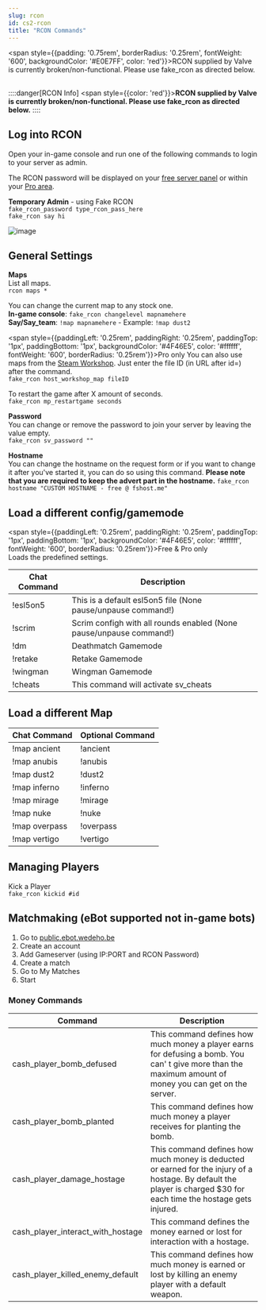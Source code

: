 ```yaml
---
slug: rcon
id: cs2-rcon
title: "RCON Commands"
---
```



<span style={{padding: '0.75rem', borderRadius: '0.25rem', fontWeight: '600', backgroundColor: '#E0E7FF', color: 'red'}}>RCON supplied by Valve is currently broken/non-functional. Please use fake_rcon as directed below.</span>


## 
::::danger[RCON Info]
<span style={{color: 'red'}}>**RCON supplied by Valve is currently broken/non-functional. Please use fake_rcon as directed below.**</span>
::::


## Log into RCON
Open your in-game console and run one of the following commands to login to your server as admin.

The RCON password will be displayed on your [free server panel](https://fshost.me/free-panel) or within your [Pro area](https://fshost.me/pro).

**Temporary Admin** - using Fake RCON
<br />`fake_rcon_password type_rcon_pass_here`
<br />`fake_rcon say hi`

![image](https://help.fshost.me/img/cs2-console.png)

## General Settings
**Maps**<br />
List all maps.
<br /> `rcon maps *`

You can change the current map to any stock one.
<br />**In-game console**: `fake_rcon changelevel mapnamehere` 
<br />**Say/Say_team**: `!map mapnamehere` - Example: `!map dust2`


<span style={{paddingLeft: '0.25rem', paddingRight: '0.25rem', paddingTop: '1px', paddingBottom: '1px', backgroundColor: '#4F46E5', color: '#ffffff', fontWeight: '600', borderRadius: '0.25rem'}}>Pro only</span> 
You can also use maps from the [Steam Workshop](https://steamcommunity.com/workshop/browse/?appid=730). Just enter the file ID (in URL after id=) after the command.
<br /> `fake_rcon host_workshop_map fileID`

To restart the game after X amount of seconds.
<br /> `fake_rcon mp_restartgame seconds`


**Password** <br />You can change or remove the password to join your server by leaving the value empty.
<br /> `fake_rcon sv_password ""`

**Hostname** <br />You can change the hostname on the request form or if you want to change it after you've started it, you can do so using this command. **Please note that you are required to keep the advert part in the hostname.**
`fake_rcon hostname "CUSTOM HOSTNAME - free @ fshost.me"`


## Load a different config/gamemode
<span style={{paddingLeft: '0.25rem', paddingRight: '0.25rem', paddingTop: '1px', paddingBottom: '1px', backgroundColor: '#4F46E5', color: '#ffffff', fontWeight: '600', borderRadius: '0.25rem'}}>Free & Pro only</span>
<br />Loads the predefined settings.

| Chat Command | Description |
| ------------ | ----------- |
| !esl5on5     | This is a default esl5on5 file (None pause/unpause command!) |
| !scrim       | Scrim configh with all rounds enabled (None pause/unpause command!) |
| !dm          | Deathmatch Gamemode |
| !retake      | Retake Gamemode |
| !wingman     | Wingman Gamemode |
| !cheats      | This command will activate sv_cheats |

## Load a different Map
| Chat Command | Optional Command |
| ------------ | ---------------- |
| !map ancient | !ancient         |
| !map anubis  | !anubis          |
| !map dust2   | !dust2           |
| !map inferno | !inferno         |
| !map mirage  | !mirage          |
| !map nuke    | !nuke            |
| !map overpass | !overpass       |
| !map vertigo | !vertigo         |


## Managing Players

Kick a Player
<br />`fake_rcon kickid #id`

## Matchmaking (eBot supported not in-game bots)
1. Go to [public.ebot.wedeho.be](https://public.ebot.wedeho.be/)
2. Create an account
3. Add Gameserver (using IP:PORT and RCON Password)
4. Create a match
5. Go to My Matches
6. Start


### Money Commands
| Command | Description |
| ------- | ----------- |
| cash_player_bomb_defused | This command defines how much money a player earns for defusing a bomb. You can' t give more than the maximum amount of money you can get on the server. |
| cash_player_bomb_planted | This command defines how much money a player receives for planting the bomb. |
| cash_player_damage_hostage | This command defines how much money is deducted or earned for the injury of a hostage. By default the player is charged $30 for each time the hostage gets injured. |
| cash_player_interact_with_hostage | This command defines the money earned or lost for interaction with a hostage. |
| cash_player_killed_enemy_default | This command defines how much money is earned or lost by killing an enemy player with a default weapon. |

